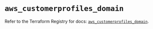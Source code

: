 # `aws_customerprofiles_domain`

Refer to the Terraform Registry for docs: [`aws_customerprofiles_domain`](https://registry.terraform.io/providers/hashicorp/aws/6.13.0/docs/resources/customerprofiles_domain).

